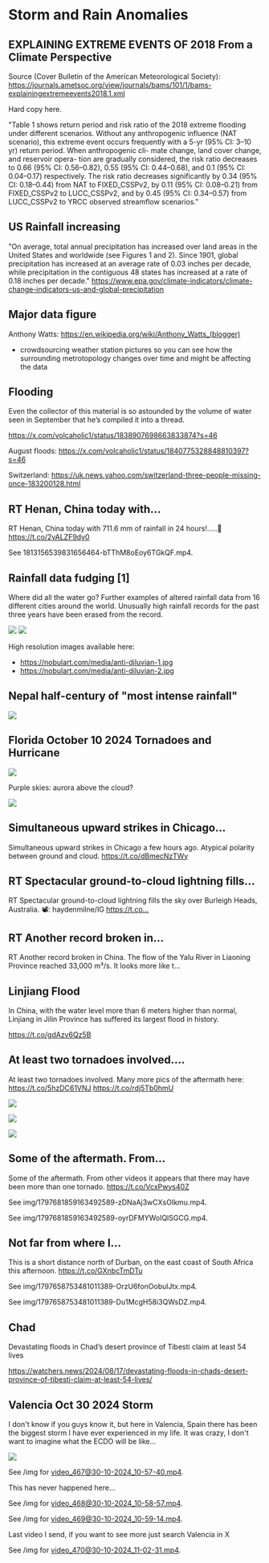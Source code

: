# Storm and Rain Anomalies

## EXPLAINING EXTREME EVENTS OF 2018 From a Climate Perspective

Source (Cover Bulletin of the American Meteorological Society): https://journals.ametsoc.org/view/journals/bams/101/1/bams-explainingextremeevents2018.1.xml

Hard copy here.

"Table 1 shows return period and risk ratio of the 2018 extreme flooding under different scenarios. Without any anthropogenic influence (NAT scenario), this extreme event occurs frequently with a 5-yr (95% CI: 3–10 yr) return period. When anthropogenic cli- mate change, land cover change, and reservoir opera- tion are gradually considered, the risk ratio decreases to 0.66 (95% CI: 0.56–0.82), 0.55 (95% CI: 0.44–0.68), and 0.1 (95% CI: 0.04–0.17) respectively. The risk ratio decreases significantly by 0.34 (95% CI: 0.18–0.44) from NAT to FIXED_CSSPv2, by 0.11 (95% CI: 0.08–0.21) from FIXED_CSSPv2 to LUCC_CSSPv2, and by 0.45 (95% CI: 0.34–0.57) from LUCC_CSSPv2 to YRCC observed streamflow scenarios."

## US Rainfall increasing

"On average, total annual precipitation has increased over land areas in the United States and worldwide (see Figures 1 and 2). Since 1901, global precipitation has increased at an average rate of 0.03 inches per decade, while precipitation in the contiguous 48 states has increased at a rate of 0.18 inches per decade." https://www.epa.gov/climate-indicators/climate-change-indicators-us-and-global-precipitation

## Major data figure

Anthony Watts: https://en.wikipedia.org/wiki/Anthony_Watts_(blogger)
- crowdsourcing weather station pictures so you can see how the surrounding metrotopology changes over time and might be affecting the data

## Flooding

Even the collector of this material is so astounded by the volume of water seen in September that he’s compiled it into a thread. 

https://x.com/volcaholic1/status/1838907698663833874?s=46

August floods: https://x.com/volcaholic1/status/1840775328848810397?s=46

Switzerland: https://uk.news.yahoo.com/switzerland-three-people-missing-once-183200128.html

## RT Henan, China today with...

RT Henan, China today with 711.6 mm of rainfall in 24 hours!.....🌊 https://t.co/2yALZF9dy0

See 1813156539831656464-bTThM8oEoy6TGkQF.mp4.

## Rainfall data fudging [1]

Where did all the water go? Further examples of altered rainfall data from 16 different cities around the world. Unusually high rainfall records for the past three years have been erased from the record.

![](img/anti-diluvian1.jpg)
![](img/anti-diluvian2.jpg)

High resolution images available here:
- https://nobulart.com/media/anti-diluvian-1.jpg
- https://nobulart.com/media/anti-diluvian-2.jpg

## Nepal half-century of "most intense rainfall"

![](img/nepal.jpg)

## Florida October 10 2024 Tornadoes and Hurricane

![](img/florida-hurricane.png)

Purple skies: aurora above the cloud?

![](img/purple-skies.jpg)

## Simultaneous upward strikes in Chicago...

Simultaneous upward strikes in Chicago a few hours ago. Atypical polarity between ground and cloud. https://t.co/dBmecNzTWy

## RT Spectacular ground-to-cloud lightning fills...

RT Spectacular ground-to-cloud lightning fills the sky over Burleigh Heads, Australia. 📽: haydenmilne/IG https://t.co…

## RT Another record broken in...

RT Another record broken in China. The flow of the Yalu River in Liaoning Province reached 33,000 m³/s. It looks more like t…

## Linjiang Flood

In China, with the water level more than 6 meters higher than normal, Linjiang in Jilin Province has suffered its largest flood in history.

https://t.co/gdAzv6Qz5B

## At least two tornadoes involved....

At least two tornadoes involved. Many more pics of the aftermath here: https://t.co/5hzDC61VNJ https://t.co/rdj5Tb0hmU

![](img/1798276489043226941-GPTCwz5X0AEFn6O.png)

![](img/1798276489043226941-GPTCz2_XsAAE3hV.png)

![](img/1798276489043226941-GPTC25XW8AA_4oP.jpg)

## Some of the aftermath. From...

Some of the aftermath. From other videos it appears that there may have been more than one tornado. https://t.co/VcxPwys40Z

See img/1797681859163492589-zDNaAj3wCXsOIkmu.mp4.

See img/1797681859163492589-oyrDFMYWoIQlSGCG.mp4.

## Not far from where I...

This is a short distance north of Durban, on the east coast of South Africa this afternoon. https://t.co/GXnbcTmDTu

See img/1797658753481011389-OrzU6fonOobulJtx.mp4.

See img/1797658753481011389-Du1McgH58i3QWsDZ.mp4.

## Chad

Devastating floods in Chad’s desert province of Tibesti claim at least 54 lives

https://watchers.news/2024/08/17/devastating-floods-in-chads-desert-province-of-tibesti-claim-at-least-54-lives/

## Valencia Oct 30 2024 Storm

I don't know if you guys know it, but here in Valencia, Spain there has been the biggest storm I have ever experienced in my life. It was crazy, I don't want to imagine what the ECDO will be like...

![](img/photo_5777@30-10-2024_10-57-18.jpg)

See /img for video_467@30-10-2024_10-57-40.mp4.

This has never happened here...

See /img for video_468@30-10-2024_10-58-57.mp4.

See /img for video_469@30-10-2024_10-59-14.mp4.

Last video I send, if you want to see more just search Valencia in X

See /img for video_470@30-10-2024_11-02-31.mp4.

